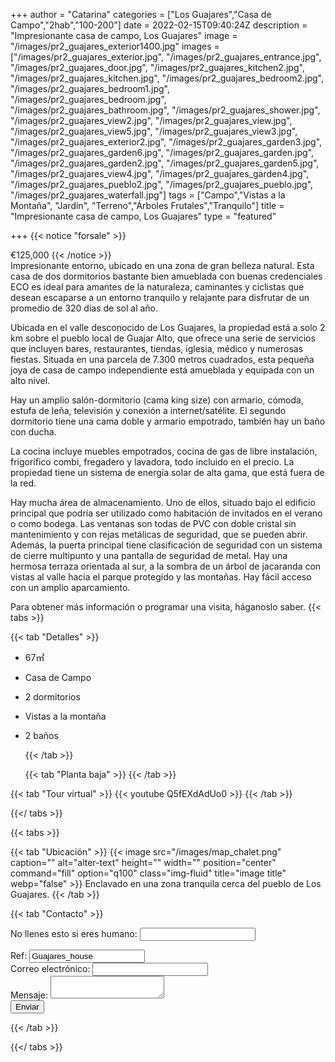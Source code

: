 +++
author = "Catarina"
categories = ["Los Guajares","Casa de Campo","2hab","100-200"]
date = 2022-02-15T09:40:24Z
description = "Impresionante casa de campo, Los Guajares"
image = "/images/pr2_guajares_exterior1400.jpg"
images = ["/images/pr2_guajares_exterior.jpg", "/images/pr2_guajares_entrance.jpg", "/images/pr2_guajares_door.jpg", "/images/pr2_guajares_kitchen2.jpg", "/images/pr2_guajares_kitchen.jpg", "/images/pr2_guajares_bedroom2.jpg", "/images/pr2_guajares_bedroom1.jpg", "/images/pr2_guajares_bedroom.jpg", "/images/pr2_guajares_bathroom.jpg", "/images/pr2_guajares_shower.jpg", "/images/pr2_guajares_view2.jpg", "/images/pr2_guajares_view.jpg", "/images/pr2_guajares_view5.jpg", "/images/pr2_guajares_view3.jpg", "/images/pr2_guajares_exterior2.jpg", "/images/pr2_guajares_garden3.jpg", "/images/pr2_guajares_garden6.jpg", "/images/pr2_guajares_garden.jpg", "/images/pr2_guajares_garden2.jpg", "/images/pr2_guajares_garden5.jpg", "/images/pr2_guajares_view4.jpg", "/images/pr2_guajares_garden4.jpg", "/images/pr2_guajares_pueblo2.jpg", "/images/pr2_guajares_pueblo.jpg", "/images/pr2_guajares_waterfall.jpg"]
tags = ["Campo","Vistas a la Montaña", "Jardín", "Terreno","Árboles Frutales","Tranquilo"]
title = "Impresionante casa de campo, Los Guajares"
type = "featured"

+++
{{< notice "forsale" >}}

€125,000 {{< /notice >}}  
Impresionante entorno, ubicado en una zona de gran belleza natural. Esta casa de dos dormitorios bastante bien amueblada con buenas credenciales ECO es ideal para amantes de la naturaleza, caminantes y ciclistas que desean escaparse a un entorno tranquilo y relajante para disfrutar de un promedio de 320 días de sol al año.

Ubicada en el valle desconocido de Los Guajares, la propiedad está a solo 2 km sobre el pueblo local de Guajar Alto, que ofrece una serie de servicios que incluyen bares, restaurantes, tiendas, iglesia, médico y numerosas fiestas. Situada en una parcela de 7.300 metros cuadrados, esta pequeña joya de casa de campo independiente está amueblada y equipada con un alto nivel.

Hay un amplio salón-dormitorio (cama king size) con armario, cómoda, estufa de leña, televisión y conexión a internet/satélite. El segundo dormitorio tiene una cama doble y armario empotrado, también hay un baño con ducha.

La cocina incluye muebles empotrados, cocina de gas de libre instalación, frigorífico combi, fregadero y lavadora, todo incluido en el precio. La propiedad tiene un sistema de energía solar de alta gama, que está fuera de la red.

Hay mucha área de almacenamiento. Uno de ellos, situado bajo el edificio principal que podría ser utilizado como habitación de invitados en el verano o como bodega. Las ventanas son todas de PVC con doble cristal sin mantenimiento y con rejas metálicas de seguridad, que se pueden abrir. Además, la puerta principal tiene clasificación de seguridad con un sistema de cierre multipunto y una pantalla de seguridad de metal. Hay una hermosa terraza orientada al sur, a la sombra de un árbol de jacaranda con vistas al valle hacia el parque protegido y las montañas. Hay fácil acceso con un amplio aparcamiento.

Para obtener más información o programar una visita, háganoslo saber.
{{< tabs >}}

{{< tab "Detalles" >}}

* 67&#x33A1;
* Casa de Campo
* 2 dormitorios
* Vistas a la montaña
* 2 baños

  {{< /tab >}}

  {{< tab "Planta baja" >}}  {{< /tab >}}

{{< tab "Tour virtual" >}} {{< youtube Q5fEXdAdUo0 >}} {{< /tab >}}

{{</ tabs >}}

{{< tabs >}}

{{< tab "Ubicación" >}} {{< image src="/images/map_chalet.png" caption="" alt="alter-text" height="" width="" position="center" command="fill" option="q100" class="img-fluid" title="image title" webp="false" >}} Enclavado en una zona tranquila cerca del pueblo de Los Guajares. {{< /tab >}}

{{< tab "Contacto" >}} <form name="propertyContact" method="POST" netlify-honeypot="bot-field" data-netlify="true">
<div class="form-group">
<p class="hidden"><label>No llenes esto si eres humano: <input name="bot-field" /></label></p>
</div>
<div class="form-group">
<label>Ref: <input name="property-ref" class="form-control" value="Guajares_house" readonly/></label>
</div>
<div class="form-group">
<label>Correo electrónico: <input type="text" class="form-control" name="email" /></label>
</div>
<div class="form-group">
<label>Mensaje: </label> <textarea name="message" class="form-control"></textarea>
</div>
<button type="submit" class="btn btn-primary">Enviar</button>
</form> {{< /tab >}}

{{</ tabs >}}